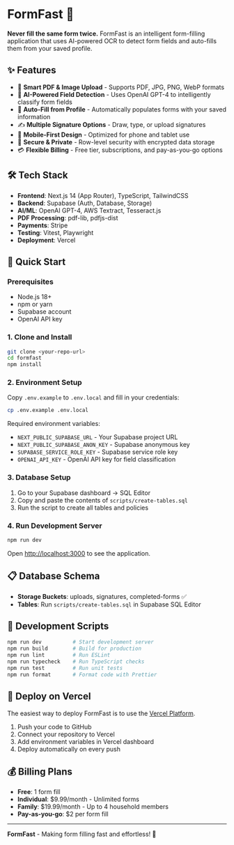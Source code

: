 # FormFast 🚀

**Never fill the same form twice.** FormFast is an intelligent form-filling application that uses AI-powered OCR to detect form fields and auto-fills them from your saved profile.

## ✨ Features

- 📄 **Smart PDF & Image Upload** - Supports PDF, JPG, PNG, WebP formats
- 🤖 **AI-Powered Field Detection** - Uses OpenAI GPT-4 to intelligently classify form fields
- 🔄 **Auto-Fill from Profile** - Automatically populates forms with your saved information
- ✍️ **Multiple Signature Options** - Draw, type, or upload signatures
- 📱 **Mobile-First Design** - Optimized for phone and tablet use
- 🔐 **Secure & Private** - Row-level security with encrypted data storage
- 💳 **Flexible Billing** - Free tier, subscriptions, and pay-as-you-go options

## 🛠️ Tech Stack

- **Frontend**: Next.js 14 (App Router), TypeScript, TailwindCSS
- **Backend**: Supabase (Auth, Database, Storage)
- **AI/ML**: OpenAI GPT-4, AWS Textract, Tesseract.js
- **PDF Processing**: pdf-lib, pdfjs-dist
- **Payments**: Stripe
- **Testing**: Vitest, Playwright
- **Deployment**: Vercel

## 🚀 Quick Start

### Prerequisites

- Node.js 18+ 
- npm or yarn
- Supabase account
- OpenAI API key

### 1. Clone and Install

```bash
git clone <your-repo-url>
cd formfast
npm install
```

### 2. Environment Setup

Copy `.env.example` to `.env.local` and fill in your credentials:

```bash
cp .env.example .env.local
```

Required environment variables:
- `NEXT_PUBLIC_SUPABASE_URL` - Your Supabase project URL
- `NEXT_PUBLIC_SUPABASE_ANON_KEY` - Supabase anonymous key
- `SUPABASE_SERVICE_ROLE_KEY` - Supabase service role key
- `OPENAI_API_KEY` - OpenAI API key for field classification

### 3. Database Setup

1. Go to your Supabase dashboard → SQL Editor
2. Copy and paste the contents of `scripts/create-tables.sql`
3. Run the script to create all tables and policies

### 4. Run Development Server

```bash
npm run dev
```

Open [http://localhost:3000](http://localhost:3000) to see the application.

## 📋 Database Schema

- **Storage Buckets**: uploads, signatures, completed-forms ✅
- **Tables**: Run `scripts/create-tables.sql` in Supabase SQL Editor

## 🔧 Development Scripts

```bash
npm run dev          # Start development server
npm run build        # Build for production
npm run lint         # Run ESLint
npm run typecheck    # Run TypeScript checks
npm run test         # Run unit tests
npm run format       # Format code with Prettier
```

## 🚀 Deploy on Vercel

The easiest way to deploy FormFast is to use the [Vercel Platform](https://vercel.com/new).

1. Push your code to GitHub
2. Connect your repository to Vercel
3. Add environment variables in Vercel dashboard
4. Deploy automatically on every push

## 💰 Billing Plans

- **Free**: 1 form fill
- **Individual**: $9.99/month - Unlimited forms
- **Family**: $19.99/month - Up to 4 household members
- **Pay-as-you-go**: $2 per form fill

---

**FormFast** - Making form filling fast and effortless! 🚀
